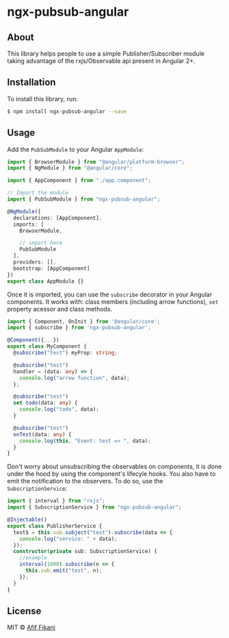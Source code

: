 # ngx-pubsub-angular

## About

This library helps people to use a simple Publisher/Subscriber module taking advantage of the rxjs/Observable api present in Angular 2+.

## Installation

To install this library, run:

```bash
$ npm install ngx-pubsub-angular --save
```

## Usage

Add the `PubSubModule` to your Angular `AppModule`:

```typescript
import { BrowserModule } from "@angular/platform-browser";
import { NgModule } from "@angular/core";

import { AppComponent } from "./app.component";

// Import the module
import { PubSubModule } from "ngx-pubsub-angular";

@NgModule({
  declarations: [AppComponent],
  imports: [
    BrowserModule,

    // import here
    PubSubModule
  ],
  providers: [],
  bootstrap: [AppComponent]
})
export class AppModule {}
```

Once it is imported, you can use the `subscribe` decorator in your Angular components.
It works with: class members (including arrow functions), `set` property acessor and class methods.

```typescript
import { Component, OnInit } from '@angular/core';
import { subscribe } from 'ngx-pubsub-angular';

@Component({...})
export class MyComponent {
  @subscribe("test") myProp: string;

  @subscribe("test")
  handler = (data: any) => {
    console.log("arrow function", data);
  };

  @subscribe("test")
  set todo(data: any) {
    console.log("todo", data);
  }

  @subscribe("test")
  onTest(data: any) {
    console.log(this, "Event: test => ", data);
  }
}
```

Don't worry about unsubscribing the observables on components, it is done under the hood by using the component's lifecyle hooks.
You also have to emit the notification to the observers. To do so, use the `SubscriptionService`:

```typescript
import { interval } from "rxjs";
import { SubscriptionService } from "ngx-pubsub-angular";

@Injectable()
export class PublisherService {
  test$ = this.sub.subject("test").subscribe(data => {
    console.log("service: " + data);
  });
  constructor(private sub: SubscriptionService) {
    //example
    interval(1000).subscribe(n => {
      this.sub.emit("test", n);
    });
  }
}
```

## License

MIT © [Afif Fikani](mailto:afif.fikani@gmail.com)
